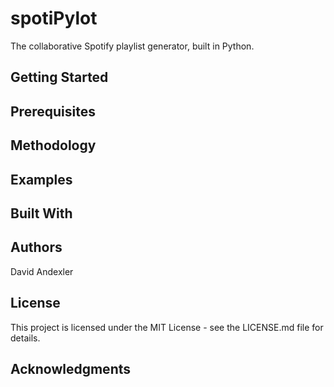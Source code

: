 # spotiPylot
The collaborative Spotify playlist generator, built in Python.

## Getting Started

## Prerequisites

## Methodology

## Examples

## Built With

## Authors
David Andexler

## License
This project is licensed under the MIT License - see the LICENSE.md file for details.

## Acknowledgments
